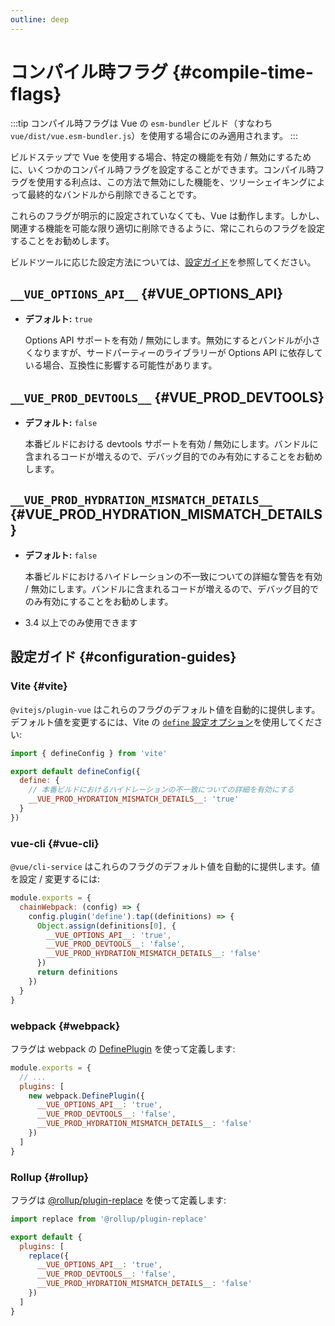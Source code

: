 ```yaml
---
outline: deep
---
```


# コンパイル時フラグ {#compile-time-flags}

:::tip
コンパイル時フラグは Vue の `esm-bundler` ビルド（すなわち `vue/dist/vue.esm-bundler.js`）を使用する場合にのみ適用されます。
:::

ビルドステップで Vue を使用する場合、特定の機能を有効 / 無効にするために、いくつかのコンパイル時フラグを設定することができます。コンパイル時フラグを使用する利点は、この方法で無効にした機能を、ツリーシェイキングによって最終的なバンドルから削除できることです。

これらのフラグが明示的に設定されていなくても、Vue は動作します。しかし、関連する機能を可能な限り適切に削除できるように、常にこれらのフラグを設定することをお勧めします。

ビルドツールに応じた設定方法については、[設定ガイド](#configuration-guides)を参照してください。

## `__VUE_OPTIONS_API__` {#VUE_OPTIONS_API}

- **デフォルト:** `true`

  Options API サポートを有効 / 無効にします。無効にするとバンドルが小さくなりますが、サードパーティーのライブラリーが Options API に依存している場合、互換性に影響する可能性があります。

## `__VUE_PROD_DEVTOOLS__` {#VUE_PROD_DEVTOOLS}

- **デフォルト:** `false`

  本番ビルドにおける devtools サポートを有効 / 無効にします。バンドルに含まれるコードが増えるので、デバッグ目的でのみ有効にすることをお勧めします。

## `__VUE_PROD_HYDRATION_MISMATCH_DETAILS__` {#VUE_PROD_HYDRATION_MISMATCH_DETAILS}

- **デフォルト:** `false`

  本番ビルドにおけるハイドレーションの不一致についての詳細な警告を有効 / 無効にします。バンドルに含まれるコードが増えるので、デバッグ目的でのみ有効にすることをお勧めします。

-  3.4 以上でのみ使用できます

## 設定ガイド {#configuration-guides}

### Vite {#vite}

`@vitejs/plugin-vue` はこれらのフラグのデフォルト値を自動的に提供します。デフォルト値を変更するには、Vite の [`define` 設定オプション](https://vitejs.dev/config/shared-options.html#define)を使用してください:

```js [vite.config.js]
import { defineConfig } from 'vite'

export default defineConfig({
  define: {
    // 本番ビルドにおけるハイドレーションの不一致についての詳細を有効にする
    __VUE_PROD_HYDRATION_MISMATCH_DETAILS__: 'true'
  }
})
```

### vue-cli {#vue-cli}

`@vue/cli-service` はこれらのフラグのデフォルト値を自動的に提供します。値を設定 / 変更するには:

```js [vue.config.js]
module.exports = {
  chainWebpack: (config) => {
    config.plugin('define').tap((definitions) => {
      Object.assign(definitions[0], {
        __VUE_OPTIONS_API__: 'true',
        __VUE_PROD_DEVTOOLS__: 'false',
        __VUE_PROD_HYDRATION_MISMATCH_DETAILS__: 'false'
      })
      return definitions
    })
  }
}
```

### webpack {#webpack}

フラグは webpack の [DefinePlugin](https://webpack.js.org/plugins/define-plugin/) を使って定義します:

```js [webpack.config.js]
module.exports = {
  // ...
  plugins: [
    new webpack.DefinePlugin({
      __VUE_OPTIONS_API__: 'true',
      __VUE_PROD_DEVTOOLS__: 'false',
      __VUE_PROD_HYDRATION_MISMATCH_DETAILS__: 'false'
    })
  ]
}
```

### Rollup {#rollup}

フラグは [@rollup/plugin-replace](https://github.com/rollup/plugins/tree/master/packages/replace) を使って定義します:

```js [rollup.config.js]
import replace from '@rollup/plugin-replace'

export default {
  plugins: [
    replace({
      __VUE_OPTIONS_API__: 'true',
      __VUE_PROD_DEVTOOLS__: 'false',
      __VUE_PROD_HYDRATION_MISMATCH_DETAILS__: 'false'
    })
  ]
}
```
